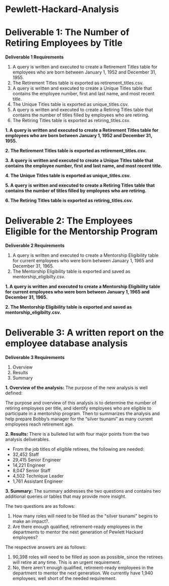 # Pewlett-Hackard-Analysis


# Deliverable 1: The Number of Retiring Employees by Title
**Deliverable 1 Requirements**
1. A query is written and executed to create a Retirement Titles table for employees who are born between January 1, 1952 and December 31, 1955.
2. The Retirement Titles table is exported as retirement_titles.csv.
3. A query is written and executed to create a Unique Titles table that contains the employee number, first and last name, and most recent title.
4. The Unique Titles table is exported as unique_titles.csv.
5. A query is written and executed to create a Retiring Titles table that contains the number of titles filled by employees who are retiring.
6. The Retiring Titles table is exported as retiring_titles.csv.

**1. A query is written and executed to create a Retirement Titles table for employees who are born between January 1, 1952 and December 31, 1955.**
[](Resources/Photo1.1.png)

**2. The Retirement Titles table is exported as retirement_titles.csv.**
[](Resources/Photo2.1.png)

**3. A query is written and executed to create a Unique Titles table that contains the employee number, first and last name, and most recent title.**
[](Resources/Photo3.1.png)

**4. The Unique Titles table is exported as unique_titles.csv.**
[](Resources/Photo4.1.png)

**5. A query is written and executed to create a Retiring Titles table that contains the number of titles filled by employees who are retiring.**
[](Resources/Photo5.1.png)

**6. The Retiring Titles table is exported as retiring_titles.csv.**
[](Resources/Photo6.1.png)



# Deliverable 2: The Employees Eligible for the Mentorship Program
**Deliverable 2 Requirements**
1. A query is written and executed to create a Mentorship Eligibility table for current employees who were born between January 1, 1965 and December 31, 1965.
2. The Mentorship Eligibility table is exported and saved as mentorship_eligibilty.csv. 

**1. A query is written and executed to create a Mentorship Eligibility table for current employees who were born between January 1, 1965 and December 31, 1965.**
[](Resources/Photo1.2.png)

**2. The Mentorship Eligibility table is exported and saved as mentorship_eligibilty.csv.** 
[](Resources/Photo2.2.png)

# Deliverable 3: A written report on the employee database analysis
**Deliverable 3 Requirements** 
1. Overview
2. Results
3. Summary 

**1. Overview of the analysis:**
The purpose of the new analysis is well defined:

The purpose and overview of this analysis is to determine the number of retiring employees per title, and identify employees who are eligible to participate in a mentorship program. Then to summarizes the analysis and help prepare Bobby’s manager for the “silver tsunami” as many current employees reach retirement age. 

**2. Results:**
There is a bulleted list with four major points from the two analysis deliverables.

- From the job titles of eligible retirees, the following are needed:
- 32,452 Staff
- 29,415 Senior Engineer
- 14,221 Engineer
- 8,047 Senior Staff
- 4,502 Technique Leader
- 1,761 Assistant Engineer
        
[](Resources/Photo2.3.png)


**3. Summary:**
The summary addresses the two questions and contains two additional queries or tables that may provide more insight.

The two questions are as follows:
1) How many roles will need to be filled as the "silver tsunami" begins to make an impact?.
2) Are there enough qualified, retirement-ready employees in the departments to mentor the next generation of Pewlett Hackard employees?

The respective answers are as follows:
1. 90,398 roles will need to be filled as soon as possible, since the retirees will retire at any time. This is an urgent requirement.
2. No, there aren't enough qualified, retirment-ready employees in the department to mentor the next generation. We currently have 1,940 employees, well short of the needed requirement. 
